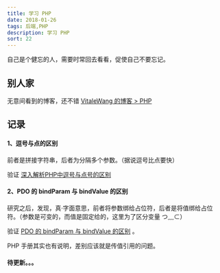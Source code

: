 ```yaml
---
title: 学习 PHP
date: 2018-01-26
tags: 后端,PHP
description: 学习 PHP
sort: 22
---
```


自己是个健忘的人，需要时常回去看看，促使自己不要忘记。

## 别人家

无意间看到的博客，还不错 <a href="http://blog.csdn.net/vitalewang/article/category/5790693" target="_blank">VitaleWang 的博客 > PHP</a>

## 记录

#### 1、逗号与点的区别

前者是拼接字符串，后者为分隔多个参数。（据说逗号比点要快）

验证 <a href="http://www.jb51.net/article/40306.htm" href="_blank">深入解析PHP中逗号与点号的区别</a>

#### 2、PDO 的 bindParam 与 bindValue 的区别

研究之后，发现，真·字面意思，前者将参数绑给占位符，后者是将值绑给占位符。（参数是可变的，而值是固定给的，这里为了区分变量 つ﹏⊂）

验证 <a href="https://segmentfault.com/a/1190000002968592" target="_blank">PDO 的 bindParam 与 bindValue 的区别</a> 。

PHP 手册其实也有说明，差别应该就是传值引用的问题。

#### 待更新。。。